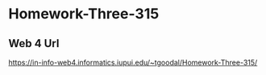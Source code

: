 # Homework-Three-315
 
## Web 4 Url
https://in-info-web4.informatics.iupui.edu/~tgoodal/Homework-Three-315/
